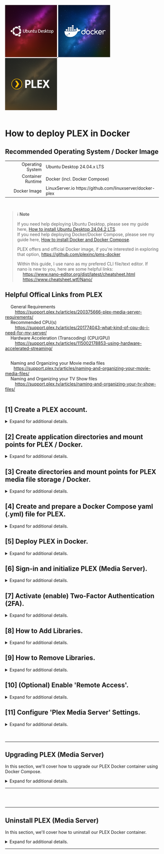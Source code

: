 <a href="./Icons%20and%20Screenshots/20250805_110313.png">
  <img src="./Icons%20and%20Screenshots/20250805_110313.png" height="170"/>
</a>
<a href="./Icons%20and%20Screenshots/20250805_100334.png">
  <img src="./Icons%20and%20Screenshots/20250805_100334.png" height="170"/>
</a>
<a href="./Icons%20and%20Screenshots/20250805_111419.png">
  <img src="./Icons%20and%20Screenshots/20250805_111419.png" height="170"/>
</a>
<br>
<br>

<!--
YouTube <br>
&emsp; [[ placeholder for embedded video and link ]] <br>
Rumble <br>
&emsp; [[ placeholder for embedded video and link ]] <br>
<br>
-->

# How to deploy PLEX in Docker

## Recommended Operating System / Docker Image
<table>
  <tr>
    <td align="right">Operating System</td>
    <td>Ubuntu Desktop 24.04.x LTS</td>
  </tr>
  <tr>
    <td align="right">Container Runtime</td>
    <td>Docker (incl. Docker Compose)</td>
  </tr>
  <tr>
    <td align="right">Docker Image</td>
    <td>LinuxServer.io https://github.com/linuxserver/docker-plex</td>
  </tr>
</table>
<br>

> ℹ️ **Note** <br>
> 
> If you need help deploying Ubuntu Desktop, please see my guide here, [How to install Ubuntu Desktop 24.04.2 LTS](../../01.%20Operating%20Systems/How%20to%20install%20Ubuntu%20Desktop%2024.04.2%20LTS/How%20to%20install%20Ubuntu%20Desktop%2024.04.2%20LTS.md). <br>
> If you need help deploying Docker/Docker Compose, please see my guide here, [How to install Docker and Docker Compose](../../03.%20Virtual%20Machines%20%26%20Containers/How%20to%20install%20Docker%20and%20Docker%20Compose/How%20to%20install%20Docker%20and%20Docker%20Compose.md). <br>
> 
> PLEX offers and official Docker image, if you're interested in exploring that option, https://github.com/plexinc/pms-docker <br>
>
> Within this guide, I use nano as my prefered CLI file/text editor. If nano is new to you, here are some helpful links: <br>
> &emsp; https://www.nano-editor.org/dist/latest/cheatsheet.html <br>
> &emsp; https://www.cheatsheet.wtf/Nano/ <br>

## Helpful Offical Links from PLEX
&emsp; General Requirements <br>
&emsp;&emsp; https://support.plex.tv/articles/200375666-plex-media-server-requirements/ <br>
&emsp; Recommended CPU(s) <br>
&emsp;&emsp; https://support.plex.tv/articles/201774043-what-kind-of-cpu-do-i-need-for-my-server/ <br>
&emsp; Hardware Acceleration (Transcoding) (CPU/GPU) <br>
&emsp;&emsp; https://support.plex.tv/articles/115002178853-using-hardware-accelerated-streaming/ <br>
<br>

&emsp; Naming and Organizing your Movie media files <br>
&emsp;&emsp;https://support.plex.tv/articles/naming-and-organizing-your-movie-media-files/ <br>
&emsp; Naming and Organizing your TV Show files <br>
&emsp;&emsp; https://support.plex.tv/articles/naming-and-organizing-your-tv-show-files/ <br>
<br>

## [1] Create a PLEX account.

<details>
  <summary>Expand for additional details.</summary>

<br>
&emsp; > Open https://www.plex.tv/ in your browser. <br>
&emsp; > Select 'Sign Up Free' and create your account. <br>
<br>

> ℹ️ **Note** <br>
> Here is a feature comparison between the 'free' vs 'PLEX Pass' licensing options offered by PLEX. <br>
> https://www.plex.tv/plans/#product-features
<br>

<a href="./Icons%20and%20Screenshots/Screenshot%202025-09-03%20161117%20v2.png">
  <img src="./Icons%20and%20Screenshots/Screenshot%202025-09-03%20161117%20v2.png" height="470"/>
</a><br>

</details>

## [2] Create application directories and mount points for PLEX / Docker.

<details>
  <summary>Expand for additional details.</summary>
<br>

For the commands listed throughout this guide, we'll be using Ubuntu's terminal. <br>
&emsp; > Open the 'Show Apps' menu (by default, in the bottom left-hand corner). <br>
&emsp; > Use the search bar to search 'terminal'. <br>
&emsp; > Open a terminal session. <br>

<a href="./Icons%20and%20Screenshots/Screenshot%202025-09-03%20161159%20v2.png">
  <img src="./Icons%20and%20Screenshots/Screenshot%202025-09-03%20161159%20v2.png" height="470"/>
</a><br>

<a href="./Icons%20and%20Screenshots/Screenshot%202025-09-03%20161223%20v2.png">
  <img src="./Icons%20and%20Screenshots/Screenshot%202025-09-03%20161223%20v2.png" height="470"/>
</a><br>

<a href="./Icons%20and%20Screenshots/Screenshot%202025-09-03%20161239%20v2.png">
  <img src="./Icons%20and%20Screenshots/Screenshot%202025-09-03%20161239%20v2.png" height="470"/>
</a><br>

<br>

&emsp; > Before we create our base application directory, ensure you're back at your user's home directory. <br>
```bash
cd ~ && pwd
```
<br>

&emsp; > Now we can create our base application directories. <br>
```bash
mkdir -p ~/plex
```
```bash
mkdir -p ~/plex/config
```
```bash
mkdir -p ~/plex/media
```
config → is where we'll stores PLEX’s application/config data. <br>
media → is where we'll store all our Movies, TV, Music, etc. <br>

<a href="./Icons%20and%20Screenshots/Screenshot%202025-09-03%20161359%20v2.png">
  <img src="./Icons%20and%20Screenshots/Screenshot%202025-09-03%20161359%20v2.png" height="470"/>
</a><br>
<br>

The screenshots below show what the directory structure looks like.

<a href="./Icons%20and%20Screenshots/Screenshot%202025-09-03%20161436%20v2.png">
  <img src="./Icons%20and%20Screenshots/Screenshot%202025-09-03%20161436%20v2.png" height="470"/>
</a><br>

<a href="./Icons%20and%20Screenshots/Screenshot%202025-09-03%20161454%20v2.png">
  <img src="./Icons%20and%20Screenshots/Screenshot%202025-09-03%20161454%20v2.png" height="470"/>
</a><br>

</details>

## [3] Create directories and mount points for PLEX media file storage / Docker.

<details>
  <summary>Expand for additional details.</summary>
<br>

There are many ways to store your PLEX media files. The two most common methods are storing your files locally, on the same machine, where your PLEX Docker container is running. Or, on an external NAS (typically via SMB). Depending on your desired method, please select either 'Option 1' or 'Option 2', see below. <br>
<br>

***

### [Option 1] Create additional subdirectories under ~/plex/media if using local storage.

<details>
  <summary>Expand for additional details.</summary>
<br>

```bash
mkdir -p ~/plex/media/movies
```
```bash
mkdir -p ~/plex/media/tv
```
```bash
mkdir -p ~/plex/media/music
```
<br>

This way your directory tree looks like: <br>

~/plex/ <br>
&emsp; ├── config/ <br>
&emsp; └── media/ <br>
&emsp;&emsp;&emsp;&emsp; ├── movies/ <br>
&emsp;&emsp;&emsp;&emsp; ├── tv/ <br>
&emsp;&emsp;&emsp;&emsp; └── music/ <br>

</details>

***

### [Option 2] Mount a NAS SMB share into your ~/plex/media directory.

<details>
  <summary>Expand for additional details.</summary>
<br>

If you prefer to use NAS SMB shares to store your media files, this section will walk through the necessary steps to mount your NAS SMB shares to your Ubuntu machine on boot (or reboots!). <br>
<br>

&emsp; > Upgrade Ubuntu and related Software packages. <br>
```bash
sudo apt update && sudo apt upgrade -y
```
<a href="./Icons%20and%20Screenshots/Screenshot%202025-09-03%20161608%20v2.png">
  <img src="./Icons%20and%20Screenshots/Screenshot%202025-09-03%20161608%20v2.png" height="470"/>
</a><br>
<br>

&emsp; > Install software dependancies that will allow us to mount SMB shares. <br>
```bash
sudo apt install cifs-utils keyutils
```
<a href="./Icons%20and%20Screenshots/Screenshot%202025-09-03%20161841%20v2.png">
  <img src="./Icons%20and%20Screenshots/Screenshot%202025-09-03%20161841%20v2.png" height="470"/>
</a><br>
<br>

&emsp; > Create a credentials file. This file will be used to securely store our username and password for the SMB share. <br>
> ⚠️ **Be Aware** <br>
>
> Unfortunately, mount.cifs does not support hashed passwords. For this reason, we'll need to store our username/password in plain text within a 'creds-share' file. We can lock down and secure access to this file via permissions but it is something to consider if other admins/users have access to your Ubuntu machine. If another user on your machine has sudo (root) access, they could read your password text file. <br>

Syntax: <br>
```bash
sudo touch /etc/samba/creds-userName
```

Example: <br>
```bash
sudo touch /etc/samba/creds-artemis
```
<a href="./Icons%20and%20Screenshots/Screenshot%202025-09-03%20161948%20v2.png">
  <img src="./Icons%20and%20Screenshots/Screenshot%202025-09-03%20161948%20v2.png" height="470"/>
</a><br>
<br>

&emsp; > Edit the credentials file, adding username and password information, see below. <br>

Syntax: <br>
```bash
sudo nano /etc/samba/creds-userName
```
Example: <br>
```bash
sudo nano /etc/samba/creds-artemis
```
> ℹ️ To save changes in nano, select `Ctrl+x`, then `Shift+Y`, then `Enter`. <br>
<a href="./Icons%20and%20Screenshots/Screenshot%202025-09-03%20162020%20v2.png">
  <img src="./Icons%20and%20Screenshots/Screenshot%202025-09-03%20162020%20v2.png" height="470"/>
</a><br>
<br>

&emsp; > Add your user's information to this 'creds-userName' file. <br>

Syntax: <br>
```bash
username=yourUsername
password=somePassword
```
Example: <br>
```bash
username=artemis
password=somePassword
```
<br>

> ℹ️ **Note** <br>
>
> If you are using Active Directory, be aware of how you specify your domain information; For example, my Active Directory domain is 'spartan23.home'. When I tried using 'spartan23.home', my mount commands wouldn't work; however, when using 'spartan23', they did. <br>
> 
> Example: <br>
> ```bash
> username=artemis
> password=somePassword
> domain=spartan23
> ```
> <a href="./Icons%20and%20Screenshots/Screenshot%202025-09-03%20162055%20v2.png"><img src="./Icons%20and%20Screenshots/Screenshot%202025-09-03%20162055%20v2.png" height="470"/></a><br>
<br>

&emsp; > Modify permissions to this file so that only 'root' can access it. This makes it much more secure. <br>

Syntax: <br>
```bash
sudo chmod 600 /etc/samba/creds-userName
```
Example: <br>
```bash
sudo chmod 600 /etc/samba/creds-artemis
```
<a href="./Icons%20and%20Screenshots/Screenshot%202025-09-03%20162337%20v2.png">
  <img src="./Icons%20and%20Screenshots/Screenshot%202025-09-03%20162337%20v2.png" height="470"/>
</a><br>
<br>

&emsp; > Create a subdirectory under ~/plex/media for any SMB shares you want to mount to your Ubuntu machine. This way, you can expand and add more SMB shares in the future, if needed. <br>

Syntax: <br>
```bash
mkdir -p ~/plex/media/nasServer_smbShare
```
Example: <br>
My NAS sever's name is apollo and the SMB share is Media. <br>
```bash
mkdir -p ~/plex/media/apollo_Media
```
<a href="./Icons%20and%20Screenshots/Screenshot%202025-09-03%20162426%20v2.png">
  <img src="./Icons%20and%20Screenshots/Screenshot%202025-09-03%20162426%20v2.png" height="470"/>
</a><br>
<br>

&emsp; > This command is used to test and ensure you can successfully mount your SMB share before we modify our /etc/fstab file. <br>

> ⚠️ **Warning** <br>
>
> Do not skip this step!!! You should make sure your mount commands and permissions are working as expected before modifying the /etc/fstab. Misconfiguration within the fstab file could cause the system to fail booting. <br>
<br>

Syntax: <br>
```bash
sudo mount -t cifs //nasServer/smbShare /home/user/plex/media/nasServer_smbShare -o credentials=/etc/samba/creds-userName,uid=$(id -u),gid=$(id -g),vers=3.1.1
```
Example: <br>
```bash
sudo mount -t cifs //apollo/Media /home/artemis@spartan23.home/plex/media/apollo_Media -o credentials=/etc/samba/creds-artemis,uid=$(id -u),gid=$(id -g),vers=3.1.1
```
<br>

&emsp; > If the mount command is successful, verify that you can view the data within the SMB share mounted to your Ubuntu machine. <br>

Syntax: <br>
```bash
ll ~/plex/media/nasServer_smbShare
```
Example: <br>
```bash
ll ~/plex/media/apollo_Media
```
<a href="./Icons%20and%20Screenshots/Screenshot%202025-09-03%20162531%20v2.png">
  <img src="./Icons%20and%20Screenshots/Screenshot%202025-09-03%20162531%20v2.png" height="470"/>
</a><br>
<br>

Now you're ready to edit the /etc/fstab file, which controls what filesystems partitions are mounted during boot, whether they're local filesystem partitions or, in our case, external SMB shares. <br>
<br>

&emsp; > I recommend making a backup copy of the fstab file before making any edits. Misconfiguration within the fstab file could cause the system to fail booting. <br>
```bash
sudo cp /etc/fstab /etc/fstab_$(date +%Y.%m.%d_%H-%M-%S)
```
```bash
ll /etc/ | grep -i fstab*
```
<a href="./Icons%20and%20Screenshots/Screenshot%202025-09-03%20162730%20v2.png">
  <img src="./Icons%20and%20Screenshots/Screenshot%202025-09-03%20162730%20v2.png" height="470"/>
</a><br>

<a href="./Icons%20and%20Screenshots/Screenshot%202025-09-03%20162833%20v2.png">
  <img src="./Icons%20and%20Screenshots/Screenshot%202025-09-03%20162833%20v2.png" height="470"/>
</a><br>
<br>

&emsp; > Now we're ready to edit the fstab file. <br>
```bash
sudo nano /etc/fstab
```
> ℹ️ To save changes in nano, select `Ctrl+x`, then `Shift+Y`, then `Enter`. <br>
<a href="./Icons%20and%20Screenshots/Screenshot%202025-09-03%20163139%20v2.png">
  <img src="./Icons%20and%20Screenshots/Screenshot%202025-09-03%20163139%20v2.png" height="470"/>
</a><br>
<br>

&emsp; > Add the following line at the bottom of your fstab (replacing any variables to match your environment, see syntax below for additional guidance). <br>

⚠️ Unfortunately, /etc/fstab does NOT support uid=$(id -u) gid=$(id -g) variables. They must be entered manually. To find your 'user ID' and 'group ID', run the following commands: <br>
```bash
id -u
```
```bash
id -g
```
Syntax: <br>
```bash
//fileserver/shareName /path/to/mountPoint cifs credentials=/etc/samba/creds-userName,uid=userID,gid=groupID,vers=3.1.1,_netdev,nofail 0 0
```
Example: <br>
```bash
//apollo/Media /home/artemis@spartan23.home/plex/media/apollo_Media cifs credentials=/etc/samba/creds-artemis,uid=1171601103,gid=1171600513,vers=3.1.1,_netdev,nofail 0 0
```
<a href="./Icons%20and%20Screenshots/Screenshot%202025-09-03%20163313%20v2.png">
  <img src="./Icons%20and%20Screenshots/Screenshot%202025-09-03%20163313%20v2.png" height="470"/>
</a><br>
<br>

&emsp; > Now we can verify the fstab was successfully modified by running the following mount commands.
```bash
sudo systemctl daemon-reload
```
```bash
sudo mount -a
```
<a href="./Icons%20and%20Screenshots/Screenshot%202025-09-03%20163356%20v2.png">
  <img src="./Icons%20and%20Screenshots/Screenshot%202025-09-03%20163356%20v2.png" height="470"/>
</a><br>
<br>

&emsp; > To truly test that things are working properly, reboot your Ubuntu machine and verify the SMB shares successfully mounted to the directory you specified. <br>
<br>

If you have multiple SMB shares you'd like to mount, simply repeat the steps above for each respective SMB share. <br>

</details>

***

<br>

</details>

## [4] Create and prepare a Docker Compose yaml (.yml) file for PLEX.

<details>
  <summary>Expand for additional details.</summary>
<br>

&emsp; > Create a Docker Compose yaml (.yml) file. <br>

> ℹ️ **Note** <br>
> 
> Make sure your Docker Compose yaml (.yml) file is named appropriately. <br>
>
> Supported filenames: <br>
> &emsp; docker-compose.yml <br>
> &emsp; docker-compose.yaml <br>
> &emsp; compose.yml <br>
> &emsp; compose.yaml <br>

```bash
cd ~/plex
```
```bash
touch docker-compose.yml
```
<a href="./Icons%20and%20Screenshots/Screenshot%202025-09-03%20163626%20v2.png">
  <img src="./Icons%20and%20Screenshots/Screenshot%202025-09-03%20163626%20v2.png" height="470"/>
</a><br>
<br>

&emsp; > Edit the Docker Compose yaml (.yml) file using nano. *Note: If you're using Ubuntu Desktop, you can also open this file with Ubuntu's text editor, which for some users may be easier and more intuitive. <br>
```bash
nano docker-compose.yml
```
> ℹ️ To save changes in nano, select `Ctrl+x`, then `Shift+Y`, then `Enter`. <br>
<a href="./Icons%20and%20Screenshots/Screenshot%202025-09-03%20163722%20v2.png">
  <img src="./Icons%20and%20Screenshots/Screenshot%202025-09-03%20163722%20v2.png" height="470"/>
</a><br>
<br>

&emsp; > Copy and paste the syntax below into your Docker Compose yaml (.yml) file replacing variables depending on your environment. <br>

Draft Syntax: <br>
```bash
---
services:
  plex:
    image: lscr.io/linuxserver/plex:latest
    container_name: plex
    network_mode: host
    environment:
      - PUID=userID
      - PGID=groupID
      - TZ=Etc/UTC
      - VERSION=docker
      - PLEX_CLAIM= #optional https://www.plex.tv/claim
    volumes:
      - /path/to/plex/config:/config
      - /path/to/tvseries:/tv
      - /path/to/movies:/movies
    restart: unless-stopped
```
<br>

&emsp; > Replace 'userID' with your user's user ID: <br>
```bash
id -u
```
&emsp; > Replace 'groupID' with your user's group ID: <br>
```bash
id -g
```
&emsp; > Replace 'Etc/UTC' with your prefered Timezone, [Wikipedia List of Timezones](https://en.wikipedia.org/wiki/List_of_tz_database_time_zones#List) . <br>
<br>
&emsp; > Generate a PLEX Claim token, https://www.plex.tv/claim . <br>
> ℹ️ PLEX Claim tokens usually expire within 4-5 minutes. I'd recommend waiting to generate your PLEX Claim token until you're ready to quickly copy/paste the token into your yaml (.yml) file, save it, and then deploy PLEX via the Docker Compose command. <br>
<a href="./Icons%20and%20Screenshots/Screenshot%202025-09-03%20163901%20v2.png">
  <img src="./Icons%20and%20Screenshots/Screenshot%202025-09-03%20163901%20v2.png" height="470"/>
</a><br>
<a href="./Icons%20and%20Screenshots/Screenshot%202025-09-03%20163937%20v2.png">
  <img src="./Icons%20and%20Screenshots/Screenshot%202025-09-03%20163937%20v2.png" height="470"/>
</a><br>
<br>

Here is an example of my Docker-Compose yaml (.yml) file: <br>
<!-- review including a config/mapping for transcode to land on SMB share? -->
```bash
---
services:
  plex:
    image: lscr.io/linuxserver/plex:latest
    container_name: plex
    network_mode: host
    environment:
      - PUID=1171601103
      - PGID=1171600513
      - TZ=America/New_York
      - VERSION=docker
      - PLEX_CLAIM=claim-r1zMSK-x7F38-bUbr1Gs
    volumes:
      - /home/artemis@spartan23.home/plex/config:/config
      - /home/artemis@spartan23.home/plex/media:/media_plex
    restart: unless-stopped
```

&emsp; > Before adding my PLEX Claim token.
<a href="./Icons%20and%20Screenshots/Screenshot%202025-09-03%20163748%20v2.png">
  <img src="./Icons%20and%20Screenshots/Screenshot%202025-09-03%20163748%20v2.png" height="470"/>
</a><br>

&emsp; > After adding my PLEX Claim token.
<a href="./Icons%20and%20Screenshots/Screenshot%202025-09-03%20163957%20v2.png">
  <img src="./Icons%20and%20Screenshots/Screenshot%202025-09-03%20163957%20v2.png" height="470"/>
</a><br>
<br>

> ℹ️ **Note** <br>
>
> In my Docker-Compose.yml example, you may notice a few things. I'm mounting the ~/plex/media folder instead of each individual subdirectory under that location. This is so that I keep things simple and once PLEX is up and running, I can simply navigate into the subdirectories within PLEX for each SMB share I have mounted underneath ~/plex/media. You may also notice that I'm mounting ~/plex/media to /media_plex. Doing this will instruct Docker to create /media_plex within the PLEX Docker container for my mount point, if it doesn't exist. Depending on your preference, you can use an existing mount point within the PLEX Docker container or specify your own like I have. <br>

</details>

## [5] Deploy PLEX in Docker.

<details>
  <summary>Expand for additional details.</summary>
<br>
  
&emsp; > Ensure you're in the same directory where the Docker-Compose.yml file was created. <br>
```bash
cd ~/plex
```
<br>

&emsp; > Run the following command to deploy PLEX into Docker. This command will search within the directory it was run for a file named 'docker-compose.yml' (or other supported filenames, as previously outlined) and deploy the specified configuration. <br>
```bash
sudo docker compose up -d
```
<a href="./Icons%20and%20Screenshots/Screenshot%202025-09-03%20164135%20v2.png">
  <img src="./Icons%20and%20Screenshots/Screenshot%202025-09-03%20164135%20v2.png" height="470"/>
</a><br>
<br>

&emsp; > View your new PLEX container in Docker by running the following command. <br>
```bash
sudo docker ps
```
<a href="./Icons%20and%20Screenshots/Screenshot%202025-09-03%20164202%20v2.png">
  <img src="./Icons%20and%20Screenshots/Screenshot%202025-09-03%20164202%20v2.png" height="470"/>
</a><br>

</details>

## [6] Sign-in and initialize PLEX (Media Server).

<details>
  <summary>Expand for additional details.</summary>
<br>

&emsp; > Open a web browser tab to the following URL:
```bash
https://ipAddress:32400/web
``` 
> ℹ️ You will be redirected to `https://app.plex.tv` and asked to sign in with your PLEX account. Once that is done, you should be redirected back to the URL above. <br>

<a href="./Icons%20and%20Screenshots/Screenshot%202025-09-03%20164418%20v2.png">
  <img src="./Icons%20and%20Screenshots/Screenshot%202025-09-03%20164418%20v2.png" height="470"/>
</a><br>

<a href="./Icons%20and%20Screenshots/Screenshot%202025-09-03%20164443%20v2.png">
  <img src="./Icons%20and%20Screenshots/Screenshot%202025-09-03%20164443%20v2.png" height="470"/>
</a><br>
<br>

&emsp; Once you have successfully signed in, you should be greeted by a 'Server Setup' wizard. Select 'Got It!' to continue. <br>

<a href="./Icons%20and%20Screenshots/Screenshot%202025-09-03%20164513%20v2.png">
  <img src="./Icons%20and%20Screenshots/Screenshot%202025-09-03%20164513%20v2.png" height="470"/>
</a><br>
<br>

&emsp;> Assign a name for your Plex Media Server. In my example, my server will be named 'viper'. <br>
&emsp;> Confirm whether or not you want to enable access to your 'Plex Media Server' outside of your local LAN, meaning over the WAN/internet. *More on that later in this guide. <br>

<a href="./Icons%20and%20Screenshots/Screenshot%202025-09-03%20164537%20v2.png">
  <img src="./Icons%20and%20Screenshots/Screenshot%202025-09-03%20164537%20v2.png" height="470"/>
</a><br>
<br>

&emsp;> Next, you can determine whether or not to add media libraries, we'll be walking through this in more detail in a later step, so we'll skip this for now. <br>

<a href="./Icons%20and%20Screenshots/Screenshot%202025-09-03%20164554%20v2.png">
  <img src="./Icons%20and%20Screenshots/Screenshot%202025-09-03%20164554%20v2.png" height="470"/>
</a><br>
<br>

&emsp;> Select 'Done' and have fun! <br>

<a href="./Icons%20and%20Screenshots/Screenshot%202025-09-03%20164607%20v2.png">
  <img src="./Icons%20and%20Screenshots/Screenshot%202025-09-03%20164607%20v2.png" height="470"/>
</a><br>
<br>
</details>

## [7] Activate (enable) Two-Factor Authentication (2FA).

<details>
  <summary>Expand for additional details.</summary>
<br>

> ℹ️ **Note** <br>
> <br>
> This step is optional but highly recommended. If you plan to expose PLEX over the WAN/internet, this step should be considered manditory. <br>
> <br>
> My recommendation would be to use 'Google Authenticator', which is an easy to use TOTP (time-based one-time password) application. Mine is setup on my iPhone. <br>

&emsp; Navigate to the following location on your 'Plex Media Server': <br>
&emsp;&emsp; > Settings <br>
&emsp;&emsp; > Account <br>
&emsp;&emsp; > Select 'Edit' for 'Two-Factor Authentication'. <br>
&emsp;&emsp; > Follow the steps to enable 2FA. <br>
<br>
</details>

## [8] How to Add Libraries.
<details>
  <summary>Expand for additional details.</summary>

***

### [Add Library - Option 1] From the default homepage

<details>
  <summary>Expand for additional details.</summary>
<br>

&emsp;&emsp;&emsp; > From the default homepage, select 'More >'. <br>

<a href="./Icons%20and%20Screenshots/Screenshot%202025-09-03%20164810%20v2.png">
  <img src="./Icons%20and%20Screenshots/Screenshot%202025-09-03%20164810%20v2.png" height="470"/>
</a><br>
<br>

&emsp;&emsp;&emsp; > Select the '+' sign next to your server's hostname. <br>

<a href="./Icons%20and%20Screenshots/Screenshot%202025-09-03%20164826%20v2.png">
  <img src="./Icons%20and%20Screenshots/Screenshot%202025-09-03%20164826%20v2.png" height="470"/>
</a><br>
<br>

&emsp;&emsp;&emsp; > In this example, we'll add a 'Movies' library by selecting the 'Movies' icon/type. <br>

<a href="./Icons%20and%20Screenshots/Screenshot%202025-09-03%20164906%20v2.png">
  <img src="./Icons%20and%20Screenshots/Screenshot%202025-09-03%20164906%20v2.png" height="470"/>
</a><br>
<br>

&emsp;&emsp;&emsp; > Select 'Browse for Media Folder'. <br>

<a href="./Icons%20and%20Screenshots/Screenshot%202025-09-03%20164907%20v2.png">
  <img src="./Icons%20and%20Screenshots/Screenshot%202025-09-03%20164907%20v2.png" height="470"/>
</a><br>
<br>

&emsp;&emsp;&emsp; > Select the folder where your Movie files are located, then select 'Add'. <br>

<a href="./Icons%20and%20Screenshots/Screenshot%202025-09-03%20164943%20v2.png">
  <img src="./Icons%20and%20Screenshots/Screenshot%202025-09-03%20164943%20v2.png" height="470"/>
</a><br>
<br>

&emsp;&emsp;&emsp; > When finished, select 'Add Library'. <br>

<a href="./Icons%20and%20Screenshots/Screenshot%202025-09-03%20165040%20v2.png">
  <img src="./Icons%20and%20Screenshots/Screenshot%202025-09-03%20165040%20v2.png" height="470"/>
</a><br>
<br>

Once the library has been added, PLEX will start to scan the folder locations you specified and will organize, list, and add meta-data for each of the Movies / TV Shows in your respective library. <br>

<a href="./Icons%20and%20Screenshots/Screenshot%202025-09-03%20165101%20v2.png">
  <img src="./Icons%20and%20Screenshots/Screenshot%202025-09-03%20165101%20v2.png" height="470"/>
</a><br>
</details>

***

### [Add Library - Option 2] From Settings

<details>
  <summary>Expand for additional details.</summary>
<br>

&emsp;&emsp;&emsp; > Go to 'Settings'. <br>

<a href="./Icons%20and%20Screenshots/Screenshot%202025-09-03%20165139%20v2.png">
  <img src="./Icons%20and%20Screenshots/Screenshot%202025-09-03%20165139%20v2.png" height="470"/>
</a><br>
<br>

&emsp;&emsp;&emsp; > Verify the appropriate 'Plex Media Server' is selected. <br>
&emsp;&emsp;&emsp; > In my example, my server name is 'viper'. <br>

<a href="./Icons%20and%20Screenshots/Screenshot%202025-09-03%20165154%20v2.png">
  <img src="./Icons%20and%20Screenshots/Screenshot%202025-09-03%20165154%20v2.png" height="470"/>
</a><br>
<br>

&emsp;&emsp;&emsp; > Go to 'Manage' > 'Libraries' > Select 'Add Library'. <br>

<a href="./Icons%20and%20Screenshots/Screenshot%202025-09-03%20165230%20v2.png">
  <img src="./Icons%20and%20Screenshots/Screenshot%202025-09-03%20165230%20v2.png" height="470"/>
</a><br>
<br>

&emsp;&emsp;&emsp; > In this example, we'll add a 'TV Shows' library by selecting the 'TV Shows' icon/type. <br>

<a href="./Icons%20and%20Screenshots/Screenshot%202025-09-03%20165249%20v2.png">
  <img src="./Icons%20and%20Screenshots/Screenshot%202025-09-03%20165249%20v2.png" height="470"/>
</a><br>
<br>

&emsp;&emsp;&emsp; > Select 'Browse for Media Folder'. <br>
&emsp;&emsp;&emsp; > Select the folder where your TV Show files are located, then select 'Add'. <br>
&emsp;&emsp;&emsp; > When finished, select 'Add Library'. <br>

Once the library has been added, PLEX will start to scan the folder locations you specified and will organize, list, and add meta-data for each of the Movies / TV Shows in your respective library. <br>

<a href="./Icons%20and%20Screenshots/Screenshot%202025-09-03%20165350%20v2.png">
  <img src="./Icons%20and%20Screenshots/Screenshot%202025-09-03%20165350%20v2.png" height="470"/>
</a><br>
<br>

</details>

***

</details>

## [9] How to Remove Libraries.

<details>
  <summary>Expand for additional details.</summary>
<br>

> ℹ️ **Note** <br>
> Deleting a library will not delete your actual folders / files. It simply removes the library (access to that media) from your 'Plex Media Server'. <br>

> ⚠️ **Warning**  
>
> Be aware, individual files within your library can be deleted! <br>
>
> To disable this, navigate to Settings > Library > Uncheck 'Allow media deletion' > Scroll down and select 'Save'. <br>
>
> <a href="./Icons%20and%20Screenshots/Screenshot%202025-09-04%20092557%20v2.png"><img src="./Icons%20and%20Screenshots/Screenshot%202025-09-04%20092557%20v2.png" height="470"/></a><br>

***

### [Remove Library - Option 1] From the default homepage, for a pinned library

<details>
  <summary>Expand for additional details.</summary>

<br>
&emsp;&emsp;&emsp; From the default homepage (if your library is pinned to your Home/Dashboard page): <br>
&emsp;&emsp;&emsp;&emsp; > Hover over the lirbary you want to delete and select the '3-dot' hamburger menu. <br>
&emsp;&emsp;&emsp;&emsp; > Select 'Manage Library'. <br>
&emsp;&emsp;&emsp;&emsp; > Select 'Delete'. <br>     		
<br>

<a href="./Icons%20and%20Screenshots/Screenshot%202025-09-03%20165545%20v2.png">
  <img src="./Icons%20and%20Screenshots/Screenshot%202025-09-03%20165545%20v2.png" height="470"/>
</a><br>

<a href="./Icons%20and%20Screenshots/Screenshot%202025-09-03%20165604%20v2.png">
  <img src="./Icons%20and%20Screenshots/Screenshot%202025-09-03%20165604%20v2.png" height="470"/>
</a><br>
</details>

***

### [Remove Library - Option 2] From the default homepage, for an unpinned library

<details>
  <summary>Expand for additional details.</summary>

<br>
&emsp;&emsp;&emsp; From the default homepage (if the library is NOT pinned to your Home/Dashboard page): <br>
&emsp;&emsp;&emsp;&emsp; > Scroll down and select 'More >' <br>
&emsp;&emsp;&emsp;&emsp; > Identifiy the server you want to delete the library from. <br>
&emsp;&emsp;&emsp;&emsp; > Under that server, hover over the lirbary you want to delete and select the '3-dot' hamburger menu. <br>
&emsp;&emsp;&emsp;&emsp; > Select 'Manage Library'. <br>
&emsp;&emsp;&emsp;&emsp; > Select 'Delete'. <br>     		
<br>

<a href="./Icons%20and%20Screenshots/Screenshot%202025-09-03%20165640%20v2.png">
  <img src="./Icons%20and%20Screenshots/Screenshot%202025-09-03%20165640%20v2.png" height="470"/>
</a><br>

<a href="./Icons%20and%20Screenshots/Screenshot%202025-09-03%20165713%20v2.png">
  <img src="./Icons%20and%20Screenshots/Screenshot%202025-09-03%20165713%20v2.png" height="470"/>
</a><br>

<a href="./Icons%20and%20Screenshots/Screenshot%202025-09-03%20165743%20v2.png">
  <img src="./Icons%20and%20Screenshots/Screenshot%202025-09-03%20165743%20v2.png" height="470"/>
</a><br>
</details>

***

### [Remove Library - Option 3] From Settings

<details>
  <summary>Expand for additional details.</summary>

<br>
&emsp;&emsp;&emsp; From the default homepage: <br>
&emsp;&emsp;&emsp;&emsp; > Go to 'Settings'. <br>
&emsp;&emsp;&emsp;&emsp; > Verify the appropriate 'Plex Media Server' is selected. <br>
&emsp;&emsp;&emsp;&emsp; > Under 'Manage', go to 'Libraries'. <br>
&emsp;&emsp;&emsp;&emsp; > Hover over the lirbary you want to delete and select the '3-dot' hamburger menu. <br>
&emsp;&emsp;&emsp;&emsp; > Select 'Delete'. <br>
<br>

<a href="./Icons%20and%20Screenshots/Screenshot%202025-09-03%20165806%20v2.png">
  <img src="./Icons%20and%20Screenshots/Screenshot%202025-09-03%20165806%20v2.png" height="470"/>
</a><br>

<a href="./Icons%20and%20Screenshots/Screenshot%202025-09-03%20165824%20v2.png">
  <img src="./Icons%20and%20Screenshots/Screenshot%202025-09-03%20165824%20v2.png" height="470"/>
</a><br>

<a href="./Icons%20and%20Screenshots/Screenshot%202025-09-03%20165849%20v2.png">
  <img src="./Icons%20and%20Screenshots/Screenshot%202025-09-03%20165849%20v2.png" height="470"/>
</a><br>

<a href="./Icons%20and%20Screenshots/Screenshot%202025-09-03%20165904%20v2.png">
  <img src="./Icons%20and%20Screenshots/Screenshot%202025-09-03%20165904%20v2.png" height="470"/>
</a><br>
<br>
</details>

***

</details>

## [10] (Optional) Enable 'Remote Access'.

<details>
  <summary>Expand for additional details.</summary>

***

### [Remote Access - Option 1 (UPnP)] 

<details>
  <summary>Expand for additional details.</summary>
<br>

&emsp; If your router supports UPnP (Universal Plug and Play) and it is enabled, you should be able to 'Enable Remote Access' and the UPnP service should configure/map the necessary networking to access your 'Plex Media Server' externally over the WAN/internet without having to touch your firewall or manually forward ports. <br>
<br>

> ⚠️ **Warning**  
>
> Be aware, UPnP does not require authentication to configure these network settings, which is considered a security risk! If security is important to you, consider options 2 or 3. <br>

&emsp; > Settings <br>
&emsp; > Select 'Remote Access' under the Settings section <br>
&emsp; > Select 'Enable Remote Access' <br>

***
</details>

***

### [Remote Access - Option 2 (Manual Port-Forward on Firewall)]

<details>
  <summary>Expand for additional details.</summary>
<br>

&emsp;&emsp;&emsp; If your router doesn't support UPnP/NAT-PMP or you'd rather have more control over the port forwarding and network configuration, you can enable the 'manually specify public port' feature. The default port is 32400, which I recommend leaving. If you proceed with this option, you will need to manually configure your router's firewall to port-forward port 32400 to the IP address where your 'Plex Media Server' is running. Hopefully you've set a static IP address for your Plex Media Server; if not, pause here and do that now. <br>

&emsp; > On your router, Port-forward port 32400 to your Plex Media Server's IP address. <br>
&emsp; > In plex, navigate to the following location. <br>
&emsp; > Settings <br>
&emsp; > Select 'Remote Access' under the Settings section <br>
&emsp; > Select 'Enable Remote Access' <br>
&emsp; > Check 'Manually specify public port' and set/keep the port as default 32400 and select apply. <br>

***

</details>

***

### [Remote Access - Option 3 (Reverse Proxy)]

<details>
  <summary>Expand for additional details.</summary>
<br>

&emsp; This option would be my ultimate recommendation. Routing access/traffic through a reverse proxy like 'Nginx Proxy Manager'. Using reverse proxies is more advanced and requires a deeper understanding of networking, DNS, and other concepts. I won't be covering that here in any detail as I have a seperate guide/tutorial on this (Reverse Proxies).
<br>
</details>

***

</details>

## [11] Configure 'Plex Media Server' Settings.

<details>
  <summary>Expand for additional details.</summary>
<br>

&emsp; Various settings can be considered personal preference depending on your underlying hardware, use cases, or needs. I'll share what I use in general, but be sure to tailor your settings to your needs. <br>

&emsp; [General Settings] <br>
&emsp;&emsp; > Settings <br>
&emsp;&emsp; > Select 'General' under the Settings section. <br>
&emsp;&emsp; > Uncheck 'Send crash reports to Plex' (sorry plex, I do this for almost everything, trying to get a bit more privacy). <br>
&emsp;&emsp; > Select Save 'Changes' <br>
<br>

&emsp; [Library Settings] <br>
&emsp;&emsp; > Settings <br>
&emsp;&emsp; > Select 'Library' under Settings section. <br>
&emsp;&emsp; > Check 'Scan my library automatically'. <br>
&emsp;&emsp; > Check 'Scan my library periodically' with a Library scan interval of 'daily'. <br>
&emsp;&emsp; > Check 'Empty trash automatically after every scan'. <br>
&emsp;&emsp; > If you haven't already, uncheck 'Allow media deletion'. <br>
&emsp;&emsp; > Select 'Save Changes'. <br>
<br>

&emsp; [Network Settings] <br>
&emsp;&emsp; > Set 'Secure connections' to 'Required'. <br>
&emsp;&emsp;&emsp;&emsp; I encourage this, similar to enabling 2FA, to increase security. <br>
&emsp;&emsp; > Select 'Save Changes'. <br>
<br>

&emsp; [Transcoder Settings] <br>
&emsp;&emsp; These settings will be highly dependant on your hardware and personal preferences. <br>
&emsp;&emsp; > If you have hardware transcoding available via Intel Quick Sync or a dedicated NVIDIA/AMD GPU, I encourage enabling the following settings: <br>
&emsp;&emsp; > Enable 'Use hardware acceleration when available'. <br>
&emsp;&emsp; > Enable 'Use hardware-accelerated video encoding'. <br>
&emsp;&emsp; > Select 'Save Changes'. <br>
<br>

&emsp; [Scheduled Task Settings] <br>
&emsp;&emsp; > Change 'Time at which tasks start to run' to an appropriate time depending on your environment. <br>
&emsp;&emsp; > Change 'Time at which tasks stop running' to an appropriate time depending on your environment. <br>
&emsp;&emsp; > Select 'Save Changes'. <br>
<br>

</details>

<br>
<br>

***

## Upgrading PLEX (Media Server)

In this section, we'll cover how to upgrade our PLEX Docker container using Docker Compose. <br>

<!--
### Upgrade via Docker CLI

<details>
  <summary>Expand for additional details.</summary>
<br>

</details>
-->

<details>
  <summary>Expand for additional details.</summary>
<br>

&emsp; > Here, we can see an update is available for our PLEX Docker container. <br>
> ⚠️ **Warning**
> 
> Do not upgrade PLEX from within the PLEX Web UI. This could break dependancies within the Docker container/image itself. It is recommended to upgrade Docker containers using updated base images from the Docker container provider, in our case Linuxserver.io . <br>
<a href="./Icons%20and%20Screenshots/Screenshot%202025-09-05%20115254%20v2.png">
  <img src="./Icons%20and%20Screenshots/Screenshot%202025-09-05%20115254%20v2.png" height="470"/>
</a><br>

<a href="./Icons%20and%20Screenshots/Screenshot%202025-09-05%20115319%20v2.png">
  <img src="./Icons%20and%20Screenshots/Screenshot%202025-09-05%20115319%20v2.png" height="470"/>
</a><br>
<br>
 
&emsp; > Navigate to the directory where your 'docker-compose.yml' file is stored. <br>
```bash
cd ~/plex
```
<br>

&emsp; > Verify your docker-compose.yml configuration looks good. Verify "image: lscr.io/linuxserver/plex:latest" is set to "latest". <br>
```bash
cat docker-compose.yml
```
<a href="./Icons%20and%20Screenshots/Screenshot%202025-09-05%20115420%20v2.png">
  <img src="./Icons%20and%20Screenshots/Screenshot%202025-09-05%20115420%20v2.png" height="470"/>
</a><br>
<br>

Here is an example of my Docker-Compose yaml (.yml) file: <br>
```bash
---
services:
  plex:
    image: lscr.io/linuxserver/plex:latest
    container_name: plex
    network_mode: host
    environment:
      - PUID=1171601103
      - PGID=1171600513
      - TZ=America/New_York
      - VERSION=docker
      - PLEX_CLAIM=
    volumes:
      - /home/artemis@spartan23.home/plex/config:/config
      - /home/artemis@spartan23.home/plex/media:/media_plex
    restart: unless-stopped
```
<br>

&emsp; > Recreate / redeploy the PLEX container with the new image. <br>
```bash
sudo docker pull lscr.io/linuxserver/plex:latest
```
```bash
sudo docker compose up -d plex
```
<a href="./Icons%20and%20Screenshots/Screenshot%202025-09-05%20115515%20v2.png">
  <img src="./Icons%20and%20Screenshots/Screenshot%202025-09-05%20115515%20v2.png" height="470"/>
</a><br>
<br>

&emsp; > Now we can see PLEX is successfully upgraded. <br>
<a href="./Icons%20and%20Screenshots/Screenshot%202025-09-05%20115602%20v2.png">
  <img src="./Icons%20and%20Screenshots/Screenshot%202025-09-05%20115602%20v2.png" height="470"/>
</a><br>

<a href="./Icons%20and%20Screenshots/Screenshot%202025-09-05%20115628%20v2.png">
  <img src="./Icons%20and%20Screenshots/Screenshot%202025-09-05%20115628%20v2.png" height="470"/>
</a><br>
<br>

</details>

***

<br>
<br>

***

## Uninstall PLEX (Media Server)

In this section, we'll cover how to uninstall our PLEX Docker container. <br>

<details>
  <summary>Expand for additional details.</summary>
<br>

&emsp; > Check running containers, looking for the name of your PLEX container. If you followed the guide above, we named our PLEX container, 'plex'. <br>
```bash
sudo docker ps
```
<a href="./Icons%20and%20Screenshots/Screenshot%202025-09-07%20131536%20v2.png">
  <img src="./Icons%20and%20Screenshots/Screenshot%202025-09-07%20131536%20v2.png" height="470"/>
</a><br>
<br>

&emsp; > Stop the PLEX container. <br>
```bash
sudo docker stop plex
```
<a href="./Icons%20and%20Screenshots/Screenshot%202025-09-07%20131613%20v2.png">
  <img src="./Icons%20and%20Screenshots/Screenshot%202025-09-07%20131613%20v2.png" height="470"/>
</a><br>
<br>

&emsp; > Remove (uninstall) the PLEX container. This only removes the Docker container itself, your directories and files are not removed at this point. <br>
```bash
sudo docker rm plex
```
<a href="./Icons%20and%20Screenshots/Screenshot%202025-09-07%20131646%20v2.png">
  <img src="./Icons%20and%20Screenshots/Screenshot%202025-09-07%20131646%20v2.png" height="470"/>
</a><br>
<br>

&emsp; > List the Docker images on your system, looking for the PLEX image(s). <br>
```bash
sudo docker image ls
```
<a href="./Icons%20and%20Screenshots/Screenshot%202025-09-07%20131812%20v2.png">
  <img src="./Icons%20and%20Screenshots/Screenshot%202025-09-07%20131812%20v2.png" height="470"/>
</a><br>
<br>

&emsp; > Remove (delete) any PLEX images. <br>
```bash
sudo docker rmi lscr.io/linuxserver/plex
```
<a href="./Icons%20and%20Screenshots/Screenshot%202025-09-07%20131854%20v2.png">
  <img src="./Icons%20and%20Screenshots/Screenshot%202025-09-07%20131854%20v2.png" height="470"/>
</a><br>
<br>

&emsp; > Remove or comment-out the SMB share mounts in the /etc/fstab . <br>
```bash
sudo nano /etc/fstab
```
Example: <br>
This is the line I removed/commented out in my /etc/fstab file. <br>
&emsp; `//apollo/Media /home/artemis@spartan23.home/plex/media/apollo_Media cifs credentials=/etc/samba/creds-artemis,uid=1171601103,gid=1171600513,vers=3.1.1,_netdev,nofail 0 0` <br>
<a href="./Icons%20and%20Screenshots/Screenshot%202025-09-07%20132001%20v2.png">
  <img src="./Icons%20and%20Screenshots/Screenshot%202025-09-07%20132001%20v2.png" height="470"/>
</a><br>

<a href="./Icons%20and%20Screenshots/Screenshot%202025-09-07%20132019%20v2.png">
  <img src="./Icons%20and%20Screenshots/Screenshot%202025-09-07%20132019%20v2.png" height="470"/>
</a><br>
<br>

&emsp; > Remove any related SMB share password files. <br>
Syntax: <br>
```bash
sudo rm /etc/samba/creds-userName
```
Example: <br>
```bash
sudo rm /etc/samba/creds-artemis
```
<a href="./Icons%20and%20Screenshots/Screenshot%202025-09-07%20132448%20v2.png">
  <img src="./Icons%20and%20Screenshots/Screenshot%202025-09-07%20132448%20v2.png" height="470"/>
</a><br>
<br>

&emsp; > Now reboot your Ubuntu machine. <br>
<a href="./Icons%20and%20Screenshots/Screenshot%202025-09-07%20132228%20v2.png">
  <img src="./Icons%20and%20Screenshots/Screenshot%202025-09-07%20132228%20v2.png" height="470"/>
</a><br>
<br>

&emsp; > Verify that your SMB share(s) are no longer mounted. In my example, the following command shows an empty (no SMB share(s) mounted) to the directory, `ll ~/plex/media/apollo_Media/`. <br>
<a href="./Icons%20and%20Screenshots/Screenshot%202025-09-07%20132308%20v2.png">
  <img src="./Icons%20and%20Screenshots/Screenshot%202025-09-07%20132308%20v2.png" height="470"/>
</a><br>
<br>

> ⚠️ **Be Aware**
>
> DO NOT run the following command unless you are absolutely sure your SMB share is no longer mounted underneath `~/plex/media/nasServer_smbShare`. The following command runs a forced and recursive delete, meaning it will delete the base directory and any subdirectories or files underneath. If your SMB share were still mounted within a subdirectory, you may end up permenantly deleting data on your SMB share.
>
> RUN THE FOLLOWING COMMAND AT YOUR OWN RISK!!!
```bash
sudo rm -fr plex/
```
<a href="./Icons%20and%20Screenshots/Screenshot%202025-09-07%20132618%20v2.png">
  <img src="./Icons%20and%20Screenshots/Screenshot%202025-09-07%20132618%20v2.png" height="470"/>
</a><br>
<br>

&emsp; > Now you're finished removing/uninstalling PLEX. <br>

</details>

***
